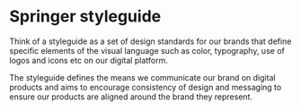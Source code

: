 # Springer styleguide

Think of a styleguide as a set of design standards for our brands that define specific elements of the visual language such as color, typography, use of logos and icons etc on our digital platform.

The styleguide defines the means we communicate our brand on digital products and aims to encourage consistency of design and messaging to ensure our products are aligned around the brand they represent.
